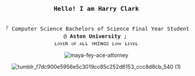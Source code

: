 <h3 align="center"><samp>Hello! I am <b><a rel="nofollow noopener noreferrer" target="_blank"> Harry Clark</a></b></samp></h3>
<p align="center"><br>  
  <samp>
    「 Computer Science Bachelors of Science Final Year Student @ <b>Aston University</b> 」<br>
    ʟᴏᴠᴇʀ ᴏꜰ ᴀʟʟ ᴛʜɪɴɢꜱ ʟᴏᴡ ʟᴇᴠᴇʟ
  </samp>
</p>

<div align="center">
  <img src="https://github.com/user-attachments/assets/4fd10a25-92ac-4d0e-9904-511ce0fa8607" alt="maya-fey-ace-attorney">

  ![tumblr_f7dc900e5956e5c3019cc85c252d6153_ccc8d8cb_540 (1)](https://github.com/user-attachments/assets/0e48089f-e95c-4a65-9ba3-b71a76d087ae)
</div>
